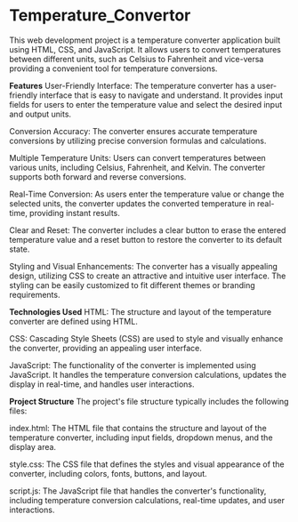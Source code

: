 # Temperature_Convertor
This web development project is a temperature converter application built using HTML, CSS, and JavaScript. It allows users to convert temperatures between different units, such as Celsius to Fahrenheit and vice-versa providing a convenient tool for temperature conversions.

**Features**
User-Friendly Interface: The temperature converter has a user-friendly interface that is easy to navigate and understand. It provides input fields for users to enter the temperature value and select the desired input and output units.

Conversion Accuracy: The converter ensures accurate temperature conversions by utilizing precise conversion formulas and calculations.

Multiple Temperature Units: Users can convert temperatures between various units, including Celsius, Fahrenheit, and Kelvin. The converter supports both forward and reverse conversions.

Real-Time Conversion: As users enter the temperature value or change the selected units, the converter updates the converted temperature in real-time, providing instant results.

Clear and Reset: The converter includes a clear button to erase the entered temperature value and a reset button to restore the converter to its default state.

Styling and Visual Enhancements: The converter has a visually appealing design, utilizing CSS to create an attractive and intuitive user interface. The styling can be easily customized to fit different themes or branding requirements.

**Technologies Used**
HTML: The structure and layout of the temperature converter are defined using HTML.

CSS: Cascading Style Sheets (CSS) are used to style and visually enhance the converter, providing an appealing user interface.

JavaScript: The functionality of the converter is implemented using JavaScript. It handles the temperature conversion calculations, updates the display in real-time, and handles user interactions.

**Project Structure**
The project's file structure typically includes the following files:

index.html: The HTML file that contains the structure and layout of the temperature converter, including input fields, dropdown menus, and the display area.

style.css: The CSS file that defines the styles and visual appearance of the converter, including colors, fonts, buttons, and layout.

script.js: The JavaScript file that handles the converter's functionality, including temperature conversion calculations, real-time updates, and user interactions.
